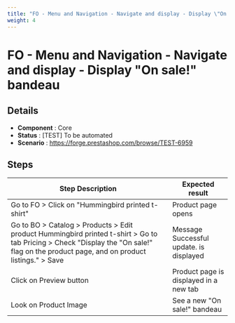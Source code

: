 ```yaml
---
title: "FO - Menu and Navigation - Navigate and display - Display \"On sale!\" bandeau"
weight: 4
---
```


# FO - Menu and Navigation - Navigate and display - Display \"On sale!\" bandeau
## Details
* **Component** : Core
* **Status** : [TEST] To be automated
* **Scenario** : https://forge.prestashop.com/browse/TEST-6959

## Steps
| Step Description | Expected result |
| ----- | ----- |
| Go to FO > Click on "Hummingbird printed t-shirt" | Product page opens |
| Go to BO > Catalog > Products > Edit product Hummingbird printed t-shirt > Go to tab Pricing > Check "Display the "On sale!" flag on the product page, and on product listings." > Save | Message Successful update. is displayed |
| Click on Preview button | Product page is displayed in a new tab |
| Look on Product Image | See a new "On sale!" bandeau |
